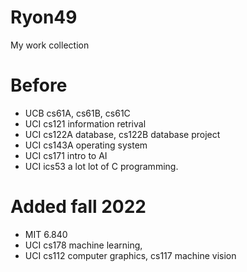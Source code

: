 # Ryon49
My work collection

Before
===============
- UCB cs61A, cs61B, cs61C
- UCI cs121 information retrival
- UCI cs122A database, cs122B database project
- UCI cs143A operating system
- UCI cs171 intro to AI
- UCI ics53 a lot lot of C programming.

Added fall 2022
===============
- MIT 6.840
- UCI cs178 machine learning, 
- UCI cs112 computer graphics, cs117 machine vision